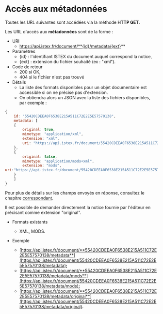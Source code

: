 # Accès aux métadonnées

Toutes les URL suivantes sont accédées via la méthode **HTTP GET**.

Les URL d'accès aux **métadonnées** sont de la forme :

* URI
  * https://api.istex.fr/document/**{id}/metadata/{ext}**
* Paramètres
  * {id} : l'identifiant ISTEX du document auquel correspond la notice,
  * {ext} : extension du fichier souhaité \(ex : "xml"\).
* Code de retour
  * 200 si OK,
  * 404 si le fichier n'est pas trouvé
* Détails
  * La liste des formats disponibles pour un objet documentaire est accessible si on ne précise pas d'extension.
  * On obtiendra alors un JSON avec la liste des fichiers disponibles, par exemple :

```javascript
{
    id: "55420CDEEA0F6538E215A511C72E2E5E57570138",
    metadata: [
    {
        original: true,
        mimetype: "application/xml",
        extension: "xml",
        uri: "https://api.istex.fr/document/55420CDEEA0F6538E215A511C72E2E5E57570138/metadata/xml"
    },
    {
        original: false,
        mimetype: "application/mods+xml",
        extension: "mods",
uri:"https://api.istex.fr/document/55420CDEEA0F6538E215A511C72E2E5E57570138/metadata/mods"
    }
    ]
}
```

 Pour plus de détails sur les champs envoyés en réponse, consultez le chapitre [correspondant](../fields/files.md).

Il est possible de demander directement la notice fournie par l'éditeur en précisant comme extension "original".

* Formats existants

  * XML, MODS.

* Exemple
  * [https://api.istex.fr/document/**55420CDEEA0F6538E215A511C72E2E5E57570138/metadata**](https://api.istex.fr/document/55420CDEEA0F6538E215A511C72E2E5E57570138/metadata)**;**
  * [https://api.istex.fr/document/**55420CDEEA0F6538E215A511C72E2E5E57570138/metadata/mods**](https://api.istex.fr/document/55420CDEEA0F6538E215A511C72E2E5E57570138/metadata/mods)**;**
  * [https://api.istex.fr/document/**55420CDEEA0F6538E215A511C72E2E5E57570138/metadata/original **](https://api.istex.fr/document/55420CDEEA0F6538E215A511C72E2E5E57570138/metadata/original)**.**



